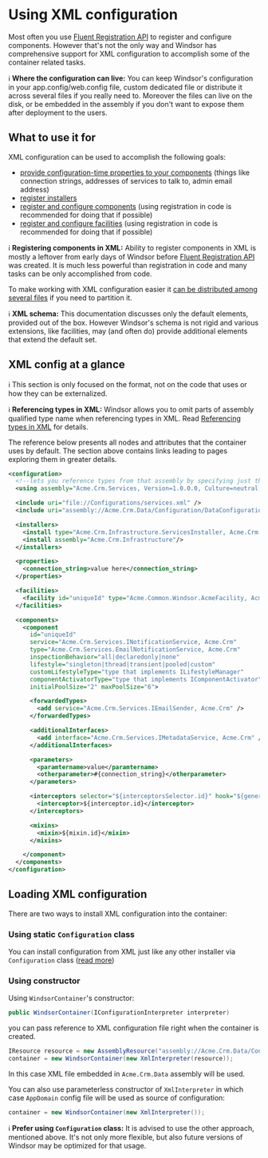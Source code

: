 # Using XML configuration

Most often you use [Fluent Registration API](fluent-registration-api.md) to register and configure components. However that's not the only way and Windsor has comprehensive support for XML configuration to accomplish some of the container related tasks.

:information_source: **Where the configuration can live:** You can keep Windsor's configuration in your app.config/web.config file, custom dedicated file or distribute it across several files if you really need to. Moreover the files can live on the disk, or be embedded in the assembly if you don't want to expose them after deployment to the users.

## What to use it for

XML configuration can be used to accomplish the following goals:

* [provide configuration-time properties to your components](xml-configuration-properties.md) (things like connection strings, addresses of services to talk to, admin email address)
* [register installers](registering-installers.md)
* [register and configure components](registering-components.md) (using registration in code is recommended for doing that if possible)
* [register and configure facilities](facilities-xml-configuration.md) (using registration in code is recommended for doing that if possible)

:information_source: **Registering components in XML:** Ability to register components in XML is mostly a leftover from early days of Windsor before [Fluent Registration API](fluent-registration-api.md) was created. It is much less powerful than registration in code and many tasks can be only accomplished from code.

To make working with XML configuration easier it [can be distributed among several files](xml-configuration-includes.md) if you need to partition it.

:information_source: **XML schema:** This documentation discusses only the default elements, provided out of the box. However Windsor's schema is not rigid and various extensions, like facilities, may (and often do) provide additional elements that extend the default set.

## XML config at a glance

:information_source: This section is only focused on the format, not on the code that uses or how they can be externalized.

:information_source: **Referencing types in XML:** Windsor allows you to omit parts of assembly qualified type name when referencing types in XML. Read [Referencing types in XML](referencing-types-in-xml.md) for details.

The reference below presents all nodes and attributes that the container uses by default. The section above contains links leading to pages exploring them in greater details.

```xml
<configuration>
  <!--lets you reference types from that assembly by specifying just their name, instead of assembly qualified full name.-->
  <using assembly="Acme.Crm.Services, Version=1.0.0.0, Culture=neutral, PublicKeyToken=1987352536523" />

  <include uri="file://Configurations/services.xml" />
  <include uri="assembly://Acme.Crm.Data/Configuration/DataConfiguration.xml" />

  <installers>
    <install type="Acme.Crm.Infrastructure.ServicesInstaller, Acme.Crm.Infrastructure"/>
    <install assembly="Acme.Crm.Infrastructure"/>
  </installers>

  <properties>
    <connection_string>value here</connection_string>
  </properties>

  <facilities>
    <facility id="uniqueId" type="Acme.Common.Windsor.AcmeFacility, Acme.Common" />
  </facilities>

  <components>
    <component
      id="uniqueId"
      service="Acme.Crm.Services.INotificationService, Acme.Crm"
      type="Acme.Crm.Services.EmailNotificationService, Acme.Crm"
      inspectionBehavior="all|declaredonly|none"
      lifestyle="singleton|thread|transient|pooled|custom"
      customLifestyleType="type that implements ILifestyleManager"
      componentActivatorType="type that implements IComponentActivator"
      initialPoolSize="2" maxPoolSize="6">

      <forwardedTypes>
        <add service="Acme.Crm.Services.IEmailSender, Acme.Crm" />
      </forwardedTypes>

      <additionalInterfaces>
        <add interface="Acme.Crm.Services.IMetadataService, Acme.Crm" />
      </additionalInterfaces>

      <parameters>
        <paramtername>value</paramtername>
        <otherparameter>#{connection_string}</otherparameter>
      </parameters>

      <interceptors selector="${interceptorsSelector.id}" hook="${generationHook.id}">
        <interceptor>${interceptor.id}</interceptor>
      </interceptors>

      <mixins>
        <mixin>${mixin.id}</mixin>
      </mixins>

    </component>
  </components>
</configuration>
```

## Loading XML configuration

There are two ways to install XML configuration into the container:

### Using static `Configuration` class

You can install configuration from XML just like any other installer via `Configuration` class ([read more](installers.md#configuration-class))

### Using constructor

Using `WindsorContainer`'s constructor:

```csharp
public WindsorContainer(IConfigurationInterpreter interpreter)
```

you can pass reference to XML configuration file right when the container is created.

```csharp
IResource resource = new AssemblyResource("assembly://Acme.Crm.Data/Configuration/services.xml");
container = new WindsorContainer(new XmlInterpreter(resource));
```

In this case XML file embedded in `Acme.Crm.Data` assembly will be used.

You can also use parameterless constructor of `XmlInterpreter` in which case `AppDomain` config file will be used as source of configuration:

```csharp
container = new WindsorContainer(new XmlInterpreter());
```

:information_source: **Prefer using `Configuration` class:** It is advised to use the other approach, mentioned above. It's not only more flexible, but also future versions of Windsor may be optimized for that usage.
